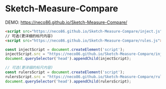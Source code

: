 # Sketch-Measure-Compare

DEMO: https://neco86.github.io/Sketch-Measure-Compare/

```html
<script src="https://neco86.github.io/Sketch-Measure-Compare/inject.js"></script>
// 可选(更详细的标尺内容)
<script src="https://neco86.github.io/Sketch-Measure-Compare/rules.js"></script>
```

```js
const injectScript = document.createElement('script');
injectScript.src = "https://neco86.github.io/Sketch-Measure-Compare/inject.js";
document.querySelector('head').appendChild(injectScript);

// 可选(更详细的标尺内容)
const rulersScript = document.createElement('script');
rulersScript.src = "https://neco86.github.io/Sketch-Measure-Compare/rulers.js";
document.querySelector('head').appendChild(rulersScript);
```

